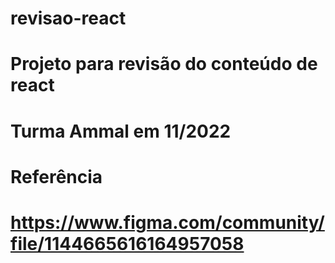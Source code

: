 # revisao-react

# Projeto para revisão do conteúdo de react
# Turma Ammal em 11/2022

# Referência
# https://www.figma.com/community/file/1144665616164957058
